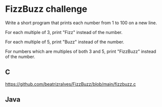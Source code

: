 
# FizzBuzz challenge


Write a short program that prints each number from 1 to 100 on a new line. 

For each multiple of 3, print "Fizz" instead of the number. 

For each multiple of 5, print "Buzz" instead of the number. 

For numbers which are multiples of both 3 and 5, print "FizzBuzz" instead of the number.

## C

https://github.com/beatrizralves/FizzBuzz/blob/main/fizzbuzz.c

## Java
